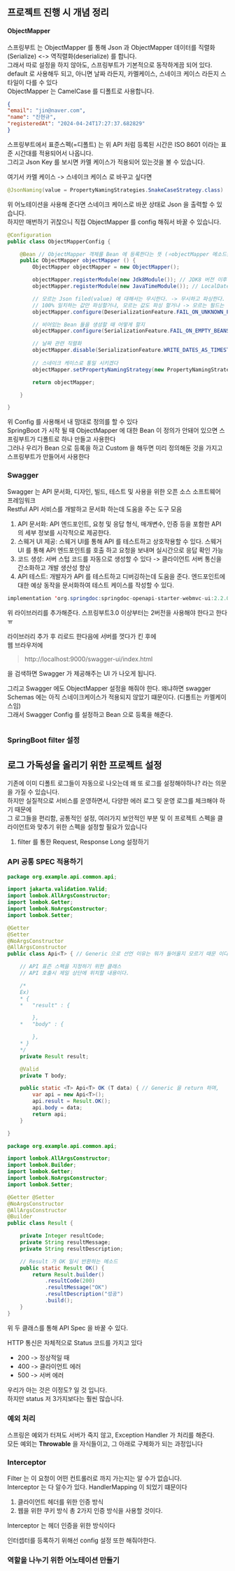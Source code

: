 ## 프로젝트 진행 시 개념 정리

#### ObjectMapper
스프링부트 는 ObjectMapper 를 통해 Json 과 ObjectMapper 데이터를 직렬화(Serialize) <-> 역직렬화(deserialize) 를 합니다. <br>
그래서 따로 설정을 하지 않아도, 스프링부트가 기본적으로 동작하게끔 되어 있다. <br>
default 로 사용해두 되고, 아니면 날짜 라든지, 카멜케이스, 스네이크 케이스 라든지 스타일이 다를 수 있다 <br>
ObjectMapper 는 CamelCase 를 디폴트로 사용합니다. <br>

```json
{
"email": "jin@naver.com",
"name": "진현규",
"registeredAt": "2024-04-24T17:27:37.682829"
}
```

스프링부트에서 표준스펙(=디폴트) 는 위 API 처럼 등록된 시간은 ISO 8601 이라는 표준 시간대를 적용되어서 나옵니다. <br>
그리고 Json Key 를 보시면 카멜 케이스가 적용되어 있는것을 볼 수 있습니다. 

여기서 카멜 케이스 -> 스네이크 케이스 로 바꾸고 싶다면
```java
@JsonNaming(value = PropertyNamingStrategies.SnakeCaseStrategy.class)
```

위 어노테이션을 사용해 준다면 스네이크 케이스로 바꾼 상태로 Json 을 출력할 수 있습니다.<br>
하지만 매번하기 귀찮으니 직접 ObjectMapper 를 config 해줘서 바꿀 수 있습니다.
```java
@Configuration
public class ObjectMapperConfig {

	@Bean // ObjectMapper 객체를 Bean 에 등록한다는 뜻 (⭐️objectMapper 메소드를 등록한다는게 아님️️⭐️)
	public ObjectMapper objectMapper () {
		ObjectMapper objectMapper = new ObjectMapper();

		objectMapper.registerModule(new Jdk8Module()); // JDK8 버전 이후 클래스를 처리하기 위한 코드
		objectMapper.registerModule(new JavaTimeModule()); // LocalDate 로 바꿔준다. (기존은 Date)

		// 모르는 Json filed(value) 에 대해서는 무시한다. -> 무시하고 파싱한다.
		// 100% 일치하는 값만 파싱할거냐, 모르는 값도 파싱 할거냐 -> 모르는 필드는 무시하고 진행한다.
		objectMapper.configure(DeserializationFeature.FAIL_ON_UNKNOWN_PROPERTIES, false);

		// 비어있는 Bean 들을 생성할 때 어떻게 할지
		objectMapper.configure(SerializationFeature.FAIL_ON_EMPTY_BEANS,false);

		// 날짜 관련 직렬화
		objectMapper.disable(SerializationFeature.WRITE_DATES_AS_TIMESTAMPS);
		
		// 스네이크 케이스로 통일 시키겠다
		objectMapper.setPropertyNamingStrategy(new PropertyNamingStrategies.SnakeCaseStrategy());

		return objectMapper;

	}

}
```

위 Config 를 사용해서 내 맘대로 정의를 할 수 있다 <br>
SpringBoot 가 시작 될 때 ObjectMapper 에 대한 Bean 이 정의가 안돼어 있으면 스프링부트가 디폴트로 하나 만들고 사용한다 <br>
그러나 우리가 Bean 으로 등록을 하고 Custom 을 해두면 미리 정의해둔 것을 가지고 스프링부트가 만들어서 사용한다 <br>


### Swagger 
Swagger 는 API 문서화, 디자인, 빌드, 테스트 및 사용을 위한 오픈 소스 소프트웨어 프레임워크 <br>
Restful API 서비스를 개발하고 문서화 하는데 도움을 주는 도구 모음
1) API 문서화: API 엔드포인트, 요청 및 응답 형식, 매개변수, 인증 등을 포함한 API 의 세부 정보를 시각적으로 제공한다.
2) 스웨거 UI 제공: 스웨거 UI를 통해 API 를 테스트하고 상호작용할 수 있다. 스웨거 UI 를 통해 API 엔드포인트를 호출 하고 요청을 보내며 실시간으로 응답 확인 가능
3) 코드 생성: 서버 스텁 코드를 자동으로 생성할 수 있다 -> 클라이언트 서버 통신을 간소화하고 개발 생산성 향상
4) API 테스트: 개발자가 API 를 테스트하고 디버깅하는데 도움을 준다. 엔드포인트에 대한 예상 동작을 문서화하여 테스트 케이스를 작성할 수 있다.

```java
implementation 'org.springdoc:springdoc-openapi-starter-webmvc-ui:2.2.0'
```

위 라이브러리를 추가해준다. 스프링부트3.0 이상부터는 2버전을 사용해야 한다고 한다ㅠ

라이브러리 추가 후 리로드 한다음에 서버를 껏다가 킨 후에 <br>
웹 브라우저에
> http://localhost:9000/swagger-ui/index.html

을 검색하면 Swagger 가 제공해주는 UI 가 나오게 됩니다.<br>

그리고 Swagger 에도 ObjectMapper 설정을 해줘야 한다. 왜냐하면 swagger Schemas 에는 아직 스네이크케이스가 적용되지 않았기 떄문이다. (디폴트는 카멜케이스임) <br>
그래서 Swagger Config 를 설정하고 Bean 으로 등록을 해준다.
```java

```


### SpringBoot filter 설정
## 로그 가독성을 올리기 위한 프로젝트 설정

기존에 이미 디폴트 로그들이 자동으로 나오는데 왜 또 로그를 설정해야하나? 라는 의문을 가질 수 있습니다. <br>
하지만 실질적으로 서비스를 운영하면서, 다양한 에러 로그 및 운영 로그를 체크해야 하기 때문에 <br>
그 로그들을 편리함, 공통적인 설정, 여러가지 보안적인 부분 및 이 프로젝트 스펙을 클라이언트와 맞추기 위한 스펙을 설정할 필요가 있습니다 <br>

1) filter 를 통한 Request, Response Long 설정하기
<a href="https://hyeonq.tistory.com/160"></a>


### API 공통 SPEC 적용하기
```java
package org.example.api.common.api;

import jakarta.validation.Valid;
import lombok.AllArgsConstructor;
import lombok.Getter;
import lombok.NoArgsConstructor;
import lombok.Setter;

@Getter
@Setter
@NoArgsConstructor
@AllArgsConstructor
public class Api<T> { // Generic 으로 선언 이유는 뭐가 들어올지 모르기 때문 이다.

	// API 표즌 스펙을 지정하기 위한 클래스
	// API 호출시 제일 상단에 위치할 내용이다.

	/*
	Ex)
	* {
	* 	"result" : {

		},
	* 	"body" : {

		},
	* }
	*/
	private Result result;

	@Valid
	private T body;

	public static <T> Api<T> OK (T data) { // Generic 을 return 하며,
		var api = new Api<T>();
		api.result = Result.OK();
		api.body = data;
		return api;
	}

}

```

```java
package org.example.api.common.api;

import lombok.AllArgsConstructor;
import lombok.Builder;
import lombok.Getter;
import lombok.NoArgsConstructor;
import lombok.Setter;

@Getter @Setter
@NoArgsConstructor
@AllArgsConstructor
@Builder
public class Result {

	private Integer resultCode;
	private String resultMessage;
	private String resultDescription;

	// Result 가 OK 일시 반환하는 메소드
	public static Result OK() {
		return Result.builder()
			.resultCode(200)
			.resultMessage("OK")
			.resultDescription("성공")
			.build();
	}
}

```

위 두 클래스를 통해 API Spec 을 바꿀 수 있다. 

HTTP 통신은 자체적으로 Status 코드를 가지고 있다 <br>
- 200 -> 정상적일 때
- 400 -> 클라이언트 에러
- 500 -> 서버 에러 

우리가 아는 것은 이정도? 일 것 입니다. <br>
하지만 status 저 3가지보다는 훨씬 많습니다. <br>


### 예외 처리
스프링은 예외가 터져도 서버가 죽지 않고, Exception Handler 가 처리를 해준다.<br>
모든 예외는 <b>Throwable</b> 을 자식들이고, 그 아래로 구체화가 되는 과정입니다 <br> 

### Interceptor
Filter 는 이 요청이 어떤 컨트롤러로 까지 가는지는 알 수가 없습니다. <br>
Interceptor 는 다 알수가 있다. HandlerMapping 이 되었기 떄문이다 <br>

1) 클라이언트 헤더를 위한 인증 방식
2) 웹을 위한 쿠키 방식
총 2가지 인증 방식을 사용할 것이다. 

Interceptor 는 헤더 인증을 위한 방식이다

인터셉터를 등록하기 위해선 config 설정 또한 해줘야한다.



### 역할을 나누기 위한 어노테이션 만들기


































































































